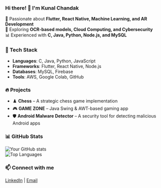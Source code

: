 ### Hi there! 👋 I'm Kunal Chandak 

🚀 Passionate about **Flutter, React Native, Machine Learning, and AR Development**  
🔬 Exploring **OCR-based models, Cloud Computing, and Cybersecurity**  
📊 Experienced with **C, Java, Python, Node.js, and MySQL**  

### 🔧 Tech Stack  
- **Languages**: C, Java, Python, JavaScript  
- **Frameworks**: Flutter, React Native, Node.js  
- **Databases**: MySQL, Firebase  
- **Tools**: AWS, Google Colab, GitHub  

### 🔥 Projects  
- ♟️ **Chess** – A strategic chess game implementation  
- 🎮 **GAME ZONE** – Java Swing & AWT-based gaming app  
- 🛡️ **Android Malware Detector** – A security tool for detecting malicious Android apps  

### 📊 GitHub Stats  
![Your GitHub stats](https://github-readme-stats.vercel.app/api?kunalmchandak=kunalmchandak&show_icons=true&theme=radical)  
![Top Languages](https://github-readme-stats.vercel.app/api/top-langs/?kunalmchandak=kunalmchandak&layout=compact&theme=radical)  

### 📫 Connect with me  
[LinkedIn](https://www.linkedin.com/in/kunal-chandak-2a532a26b/) | [Email](kmcwankhed2021@gmail.com)  
